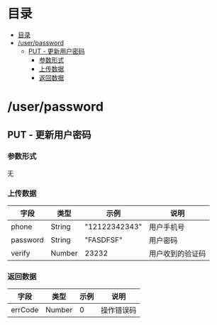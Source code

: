 # 目录
- [目录](#%E7%9B%AE%E5%BD%95)
- [/user/password](#userpassword)
    - [PUT - 更新用户密码](#put---%E6%9B%B4%E6%96%B0%E7%94%A8%E6%88%B7%E5%AF%86%E7%A0%81)
        - [参数形式](#%E5%8F%82%E6%95%B0%E5%BD%A2%E5%BC%8F)
        - [上传数据](#%E4%B8%8A%E4%BC%A0%E6%95%B0%E6%8D%AE)
        - [返回数据](#%E8%BF%94%E5%9B%9E%E6%95%B0%E6%8D%AE)

# /user/password
## PUT - 更新用户密码
### 参数形式
无

### 上传数据
| 字段     | 类型   | 示例          | 说明             |
| -------- | ------ | ------------- | ---------------- |
| phone    | String | "12122342343" | 用户手机号       |
| password | String | "FASDFSF"     | 用户密码         |
| verify   | Number | 23232         | 用户收到的验证码 |

### 返回数据
| 字段    | 类型   | 示例 | 说明       |
| ------- | ------ | ---- | ---------- |
| errCode | Number | 0    | 操作错误码 |
